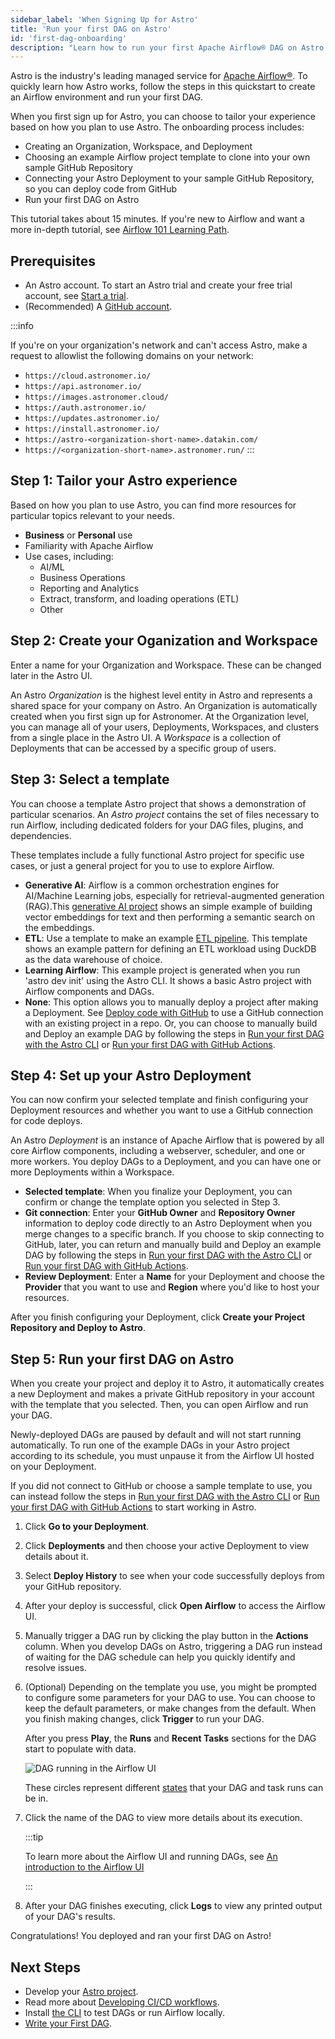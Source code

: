 ```yaml
---
sidebar_label: 'When Signing Up for Astro'
title: 'Run your first DAG on Astro'
id: 'first-dag-onboarding'
description: "Learn how to run your first Apache Airflow® DAG on Astro when you sign up for Astro."
---
```


Astro is the industry's leading managed service for [Apache Airflow®](https://airflow.apache.org/). To quickly learn how Astro works, follow the steps in this quickstart to create an Airflow environment and run your first DAG.

When you first sign up for Astro, you can choose to tailor your experience based on how you plan to use Astro. The onboarding process includes:

- Creating an Organization, Workspace, and Deployment
- Choosing an example Airflow project template to clone into your own sample GitHub Repository
- Connecting your Astro Deployment to your sample GitHub Repository, so you can deploy code from GitHub
- Run your first DAG on Astro

This tutorial takes about 15 minutes. If you're new to Airflow and want a more in-depth tutorial, see [Airflow 101 Learning Path](https://academy.astronomer.io/path/airflow-101).

## Prerequisites

- An Astro account. To start an Astro trial and create your free trial account, see [Start a trial](trial.md).
- (Recommended) A [GitHub account](https://docs.github.com/en/get-started/signing-up-for-github).

:::info

If you're on your organization's network and can't access Astro, make a request to allowlist the following domains on your network:

- `https://cloud.astronomer.io/`
- `https://api.astronomer.io/`
- `https://images.astronomer.cloud/`
- `https://auth.astronomer.io/`
- `https://updates.astronomer.io/`
- `https://install.astronomer.io/`
- `https://astro-<organization-short-name>.datakin.com/`
- `https://<organization-short-name>.astronomer.run/`
:::

## Step 1: Tailor your Astro experience

Based on how you plan to use Astro, you can find more resources for particular topics relevant to your needs.

- **Business** or **Personal** use
- Familiarity with Apache Airflow
- Use cases, including:
    - AI/ML
    - Business Operations
    - Reporting and Analytics
    - Extract, transform, and loading operations (ETL)
    - Other

## Step 2: Create your Oganization and Workspace

Enter a name for your Organization and Workspace. These can be changed later in the Astro UI.

An Astro _Organization_ is the highest level entity in Astro and represents a shared space for your company on Astro. An Organization is automatically created when you first sign up for Astronomer. At the Organization level, you can manage all of your users, Deployments, Workspaces, and clusters from a single place in the Astro UI. A _Workspace_ is a collection of Deployments that can be accessed by a specific group of users.

## Step 3: Select a template

You can choose a template Astro project that shows a demonstration of particular scenarios. An _Astro project_ contains the set of files necessary to run Airflow, including dedicated folders for your DAG files, plugins, and dependencies.

These templates include a fully functional Astro project for specific use cases, or just a general project for you to use to explore Airflow.

- **Generative AI**: Airflow is a common orchestration engines for AI/Machine Learning jobs, especially for retrieval-augmented generation (RAG).This [generative AI project](https://github.com/astronomer/templates/blob/main/generative-ai/README.md) shows an simple example of building vector embeddings for text and then performing a semantic search on the embeddings.
- **ETL**: Use a template to make an example [ETL pipeline](https://github.com/astronomer/templates/blob/main/etl/README.md). This template shows an example pattern for defining an ETL workload using DuckDB as the data warehouse of choice.
- **Learning Airflow**: This example project is generated when you run 'astro dev init' using the Astro CLI. It shows a basic Astro project with Airflow components and DAGs.
- **None**: This option allows you to manually deploy a project after making a Deployment. See [Deploy code with GitHub](deploy-github-integration.md) to use a GitHub connection with an existing project in a repo. Or, you can choose to manually build and Deploy an example DAG by following the steps in [Run your first DAG with the Astro CLI](first-dag-cli.md) or [Run your first DAG with GitHub Actions](first-dag-github-actions.md).

## Step 4: Set up your Astro Deployment

You can now confirm your selected template and finish configuring your Deployment resources and whether you want to use a GitHub connection for code deploys.

An Astro _Deployment_ is an instance of Apache Airflow that is powered by all core Airflow components, including a webserver, scheduler, and one or more workers. You deploy DAGs to a Deployment, and you can have one or more Deployments within a Workspace.

- **Selected template**: When you finalize your Deployment, you can confirm or change the template option you selected in Step 3.
- **Git connection**: Enter your **GitHub Owner** and **Repository Owner** information to deploy code directly to an Astro Deployment when you merge changes to a specific branch. If you choose to skip connecting to GitHub, later, you can return and manually build and Deploy an example DAG by following the steps in [Run your first DAG with the Astro CLI](first-dag-cli.md) or [Run your first DAG with GitHub Actions](first-dag-github-actions.md).
- **Review Deployment**: Enter a **Name** for your Deployment and choose the **Provider** that you want to use and **Region** where you'd like to host your resources.

After you finish configuring your Deployment, click **Create your Project Repository and Deploy to Astro**.

## Step 5: Run your first DAG on Astro

When you create your project and deploy it to Astro, it automatically creates a new Deployment and makes a private GitHub repository in your account with the template that you selected. Then, you can open Airflow and run your DAG.

Newly-deployed DAGs are paused by default and will not start running automatically. To run one of the example DAGs in your Astro project according to its schedule, you must unpause it from the Airflow UI hosted on your Deployment.

If you did not connect to GitHub or choose a sample template to use, you can instead follow the steps in [Run your first DAG with the Astro CLI](first-dag-cli.md) or [Run your first DAG with GitHub Actions](first-dag-github-actions.md) to start working in Astro.

1. Click **Go to your Deployment**.
2. Click **Deployments** and then choose your active Deployment to view details about it.
3. Select **Deploy History** to see when your code successfully deploys from your GitHub repository.
4. After your deploy is successful, click **Open Airflow** to access the Airflow UI.
5. Manually trigger a DAG run by clicking the play button in the **Actions** column. When you develop DAGs on Astro, triggering a DAG run instead of waiting for the DAG schedule can help you quickly identify and resolve issues.
6. (Optional) Depending on the template you use, you might be prompted to configure some parameters for your DAG to use. You can choose to keep the default parameters, or make changes from the default. When you finish making changes, click **Trigger** to run your DAG.

    After you press **Play**, the **Runs** and **Recent Tasks** sections for the DAG start to populate with data.

    ![DAG running in the Airflow UI](/img/docs/tutorial-run-dag.png)

    These circles represent different [states](https://airflow.apache.org/docs/apache-airflow/stable/core-concepts/tasks.html#task-instances) that your DAG and task runs can be in.

7. Click the name of the DAG to view more details about its execution.

    :::tip

    To learn more about the Airflow UI and running DAGs, see [An introduction to the Airflow UI](https://www.astronomer.io/docs/learn/airflow-ui)

    :::
8. After your DAG finishes executing, click **Logs** to view any printed output of your DAG's results.

Congratulations! You deployed and ran your first DAG on Astro!

## Next Steps

- Develop your [Astro project](/astro/cli/run-airflow-locally).
- Read more about [Developing CI/CD workflows](set-up-ci-cd.md).
- Install [the CLI](/astro/cli/install-cli.md) to test DAGs or run Airflow locally.
- [Write your First DAG](https://www.astronomer.io/docs/learn/get-started-with-airflow).

